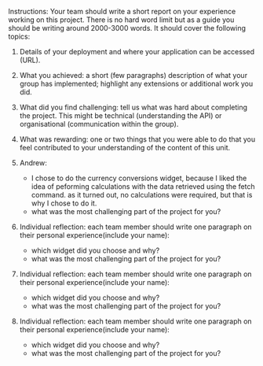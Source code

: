 Instructions:
Your team should write a short report on your experience working on this project. There is no hard word limit but as a guide you should be writing around 2000-3000 words. It should cover the following topics:

1. Details of your deployment and where your application can be accessed (URL).

2. What you achieved: a short (few paragraphs) description of what your group has implemented; highlight any extensions or additional work you did.

3. What did you find challenging: tell us what was hard about completing the project. This might be technical (understanding the API) or organisational (communication within the group). 

4. What was rewarding: one or two things that you were able to do that you feel contributed to your understanding of the content of this unit.

5. Andrew:
    - I chose to do the currency conversions widget, because I liked the idea of peforming calculations with the data retrieved using the fetch command. as it turned out, no calculations were required, but that is why I chose to do it.
    - what was the most challenging part of the project for you?

5. Individual reflection: each team member should write one paragraph on their personal experience(include your name):
    - which widget did you choose and why?
    - what was the most challenging part of the project for you?

5. Individual reflection: each team member should write one paragraph on their personal experience(include your name):
    - which widget did you choose and why?
    - what was the most challenging part of the project for you?

5. Individual reflection: each team member should write one paragraph on their personal experience(include your name):
    - which widget did you choose and why?
    - what was the most challenging part of the project for you?